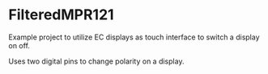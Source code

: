 # FilteredMPR121
Example project to utilize EC displays as touch interface to switch a display on off.

Uses two digital pins to change polarity on a display.
